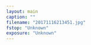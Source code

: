 ```yaml
---
layout: main
caption: ""
filename: "20171116213451.jpg"
fstop: "Unknown"
exposure: "Unknown"
---
```

